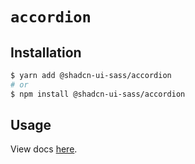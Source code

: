 # `accordion`

## Installation

```sh
$ yarn add @shadcn-ui-sass/accordion
# or
$ npm install @shadcn-ui-sass/accordion
```

## Usage

View docs [here](https://shadcn-ui-sass.com/docs/components/accordion).
